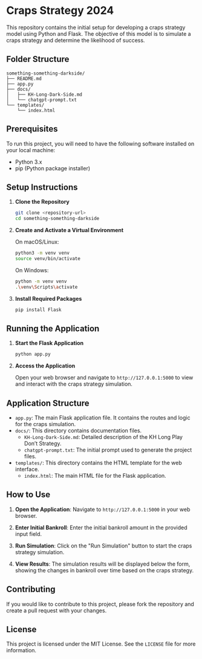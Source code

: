 
# Craps Strategy 2024

This repository contains the initial setup for developing a craps strategy model using Python and Flask. The objective of this model is to simulate a craps strategy and determine the likelihood of success.

## Folder Structure

```
something-something-darkside/
├── README.md
├── app.py
├── docs/
│   ├── KH-Long-Dark-Side.md
│   └── chatgpt-prompt.txt
└── templates/
    └── index.html
```

## Prerequisites

To run this project, you will need to have the following software installed on your local machine:

- Python 3.x
- pip (Python package installer)

## Setup Instructions

1. **Clone the Repository**

   ```bash
   git clone <repository-url>
   cd something-something-darkside
   ```

2. **Create and Activate a Virtual Environment**

   On macOS/Linux:
   ```bash
   python3 -m venv venv
   source venv/bin/activate
   ```

   On Windows:
   ```bash
   python -m venv venv
   .\venv\Scripts\activate
   ```

3. **Install Required Packages**

   ```bash
   pip install Flask
   ```

## Running the Application

1. **Start the Flask Application**

   ```bash
   python app.py
   ```

2. **Access the Application**

   Open your web browser and navigate to `http://127.0.0.1:5000` to view and interact with the craps strategy simulation.

## Application Structure

- `app.py`: The main Flask application file. It contains the routes and logic for the craps simulation.
- `docs/`: This directory contains documentation files.
  - `KH-Long-Dark-Side.md`: Detailed description of the KH Long Play Don’t Strategy.
  - `chatgpt-prompt.txt`: The initial prompt used to generate the project files.
- `templates/`: This directory contains the HTML template for the web interface.
  - `index.html`: The main HTML file for the Flask application.

## How to Use

1. **Open the Application**:
   Navigate to `http://127.0.0.1:5000` in your web browser.

2. **Enter Initial Bankroll**:
   Enter the initial bankroll amount in the provided input field.

3. **Run Simulation**:
   Click on the "Run Simulation" button to start the craps strategy simulation.

4. **View Results**:
   The simulation results will be displayed below the form, showing the changes in bankroll over time based on the craps strategy.

## Contributing

If you would like to contribute to this project, please fork the repository and create a pull request with your changes.

## License

This project is licensed under the MIT License. See the `LICENSE` file for more information.
